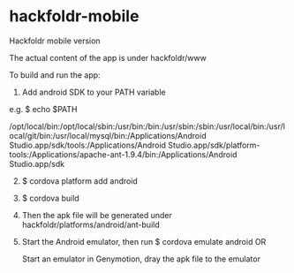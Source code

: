 hackfoldr-mobile
================

Hackfoldr mobile version

The actual content of the app is under hackfoldr/www

To build and run the app:

1. Add android SDK to your PATH variable

e.g. $ echo $PATH

/opt/local/bin:/opt/local/sbin:/usr/bin:/bin:/usr/sbin:/sbin:/usr/local/bin:/usr/local/git/bin:/usr/local/mysql/bin:/Applications/Android Studio.app/sdk/tools:/Applications/Android Studio.app/sdk/platform-tools:/Applications/apache-ant-1.9.4/bin:/Applications/Android Studio.app/sdk

2.    $ cordova platform add android

3.    $ cordova build

4. Then the apk file will be generated under hackfoldr/platforms/android/ant-build

5. Start the Android emulator, then run     $ cordova emulate android OR

   Start an emulator in Genymotion, dray the apk file to the emulator

